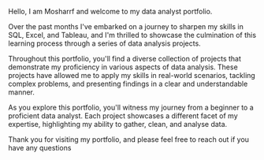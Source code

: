 Hello, I am Mosharrf and welcome to my data analyst portfolio.

Over the past months I've embarked on a journey to sharpen my skills in SQL, Excel, and Tableau, and I'm thrilled to showcase the culmination of this learning process through a series of data analysis projects.

Throughout this portfolio, you'll find a diverse collection of projects that demonstrate my proficiency in various aspects of data analysis.
These projects have allowed me to apply my skills in real-world scenarios, tackling complex problems, and presenting findings in a clear and understandable manner.

As you explore this portfolio, you'll witness my journey from a beginner to a proficient data analyst. Each project showcases a different facet of my expertise, highlighting my ability to gather, clean, and analyse data.

Thank you for visiting my portfolio, and please feel free to reach out if you have any questions 


